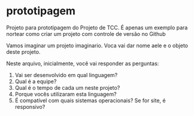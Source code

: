# prototipagem
Projeto para prototipagem do Projeto de TCC. É  apenas um exemplo para nortear como criar um projeto com controle de versão no Github

Vamos imaginar um projeto imaginario. Voca vai dar nome aele e o objeto deste projeto.

Neste arquivo, inicialmente, você vai responder as perguntas:
1) Vai ser desenvolvido em qual linguagem?
2) Qual é a equipe?
3) Qual é o tempo de cada um neste projeto?
4) Porque vocês utilizaram esta linguagem?
5) É compatível com quais sistemas operacionais? Se for site, é responsivo?
